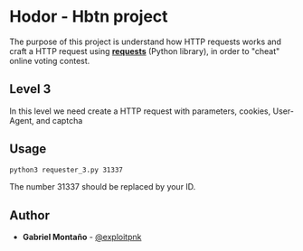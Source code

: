 # Hodor - Hbtn project

The purpose of this project is understand how HTTP requests works and craft a HTTP request using **[requests](https://2.python-requests.org/en/master/)** (Python library), in order to "cheat" online voting contest.


## Level 3

In this level we need create a HTTP request with parameters, cookies, User-Agent, and captcha

## Usage

```bash
python3 requester_3.py 31337
```
The number 31337 should be replaced by your ID.

## Author

* **Gabriel Montaño** - [@exploitpnk](https://twitter.com/exploitpnk)

